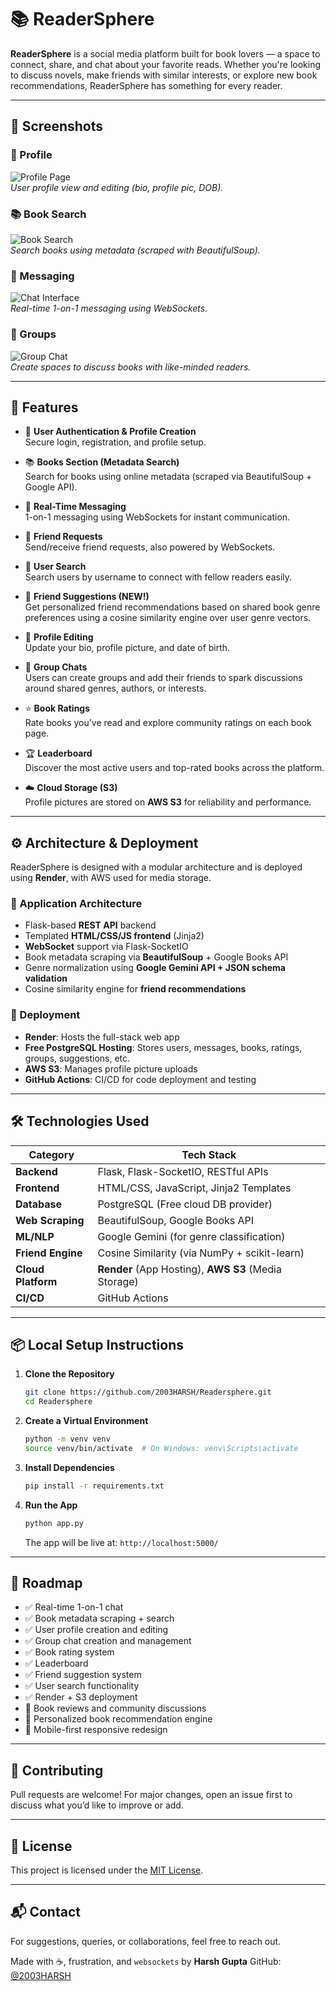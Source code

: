 # 📚 ReaderSphere

**ReaderSphere** is a social media platform built for book lovers — a space to connect, share, and chat about your favorite reads. Whether you're looking to discuss novels, make friends with similar interests, or explore new book recommendations, ReaderSphere has something for every reader.

---

## 📸 Screenshots

### 🔐 Profile  
![Profile Page](artifacts/1.png)  
*User profile view and editing (bio, profile pic, DOB).*

### 📚 Book Search  
![Book Search](artifacts/3.png)  
*Search books using metadata (scraped with BeautifulSoup).*

### 💬 Messaging  
![Chat Interface](artifacts/2.png)  
*Real-time 1-on-1 messaging using WebSockets.*

### 👥 Groups  
![Group Chat](artifacts/4.png)  
*Create spaces to discuss books with like-minded readers.*

---

## 🌟 Features

- 👤 **User Authentication & Profile Creation**  
  Secure login, registration, and profile setup.

- 📚 **Books Section (Metadata Search)**  
  Search for books using online metadata (scraped via BeautifulSoup + Google API).

- 💬 **Real-Time Messaging**  
  1-on-1 messaging using WebSockets for instant communication.

- 🤝 **Friend Requests**  
  Send/receive friend requests, also powered by WebSockets.

- 🔎 **User Search**  
  Search users by username to connect with fellow readers easily.

- 🧠 **Friend Suggestions (NEW!)**  
  Get personalized friend recommendations based on shared book genre preferences using a cosine similarity engine over user genre vectors.

- 📝 **Profile Editing**  
  Update your bio, profile picture, and date of birth.

- 👥 **Group Chats**  
  Users can create groups and add their friends to spark discussions around shared genres, authors, or interests.

- ⭐ **Book Ratings**  
  Rate books you’ve read and explore community ratings on each book page.

- 🏆 **Leaderboard**  
  Discover the most active users and top-rated books across the platform.

- ☁️ **Cloud Storage (S3)**  
  Profile pictures are stored on **AWS S3** for reliability and performance.

---

## ⚙️ Architecture & Deployment

ReaderSphere is designed with a modular architecture and is deployed using **Render**, with AWS used for media storage.

### 🧱 Application Architecture

- Flask-based **REST API** backend  
- Templated **HTML/CSS/JS frontend** (Jinja2)  
- **WebSocket** support via Flask-SocketIO  
- Book metadata scraping via **BeautifulSoup** + Google Books API  
- Genre normalization using **Google Gemini API + JSON schema validation**  
- Cosine similarity engine for **friend recommendations**

### 🚀 Deployment

- **Render**: Hosts the full-stack web app  
- **Free PostgreSQL Hosting**: Stores users, messages, books, ratings, groups, suggestions, etc.  
- **AWS S3**: Manages profile picture uploads  
- **GitHub Actions**: CI/CD for code deployment and testing  

---

## 🛠️ Technologies Used

| Category           | Tech Stack                                           |
|--------------------|------------------------------------------------------|
| **Backend**        | Flask, Flask-SocketIO, RESTful APIs                  |
| **Frontend**       | HTML/CSS, JavaScript, Jinja2 Templates               |
| **Database**       | PostgreSQL (Free cloud DB provider)                  |
| **Web Scraping**   | BeautifulSoup, Google Books API                      |
| **ML/NLP**         | Google Gemini (for genre classification)             |
| **Friend Engine**  | Cosine Similarity (via NumPy + scikit-learn)         |
| **Cloud Platform** | **Render** (App Hosting), **AWS S3** (Media Storage) |
| **CI/CD**          | GitHub Actions                                       |

---

## 📦 Local Setup Instructions

1. **Clone the Repository**
   ```bash
   git clone https://github.com/2003HARSH/Readersphere.git
   cd Readersphere
   ```

2. **Create a Virtual Environment**

   ```bash
   python -m venv venv
   source venv/bin/activate  # On Windows: venv\Scripts\activate
   ```

3. **Install Dependencies**

   ```bash
   pip install -r requirements.txt
   ```

4. **Run the App**

   ```bash
   python app.py
   ```

   The app will be live at: `http://localhost:5000/`

---

## 📌 Roadmap

* ✅ Real-time 1-on-1 chat
* ✅ Book metadata scraping + search
* ✅ User profile creation and editing
* ✅ Group chat creation and management
* ✅ Book rating system
* ✅ Leaderboard
* ✅ Friend suggestion system
* ✅ User search functionality
* ✅ Render + S3 deployment
* 🚧 Book reviews and community discussions
* 🚧 Personalized book recommendation engine
* 🚧 Mobile-first responsive redesign

---

## 🤝 Contributing

Pull requests are welcome! For major changes, open an issue first to discuss what you’d like to improve or add.

---

## 📄 License

This project is licensed under the [MIT License](LICENSE).

---

## 📬 Contact

For suggestions, queries, or collaborations, feel free to reach out.

Made with ☕, frustration, and `websockets` by **Harsh Gupta**
GitHub: [@2003HARSH](https://github.com/2003HARSH)

